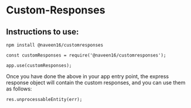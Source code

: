 # Custom-Responses

## Instructions to use:

```npm install @naveen16/customresponses```

```
const customResponses = require('@naveen16/customresponses');

app.use(customResponses);
```

Once you have done the above in your app entry point, the express response object will contain the custom responses, and you can use them as follows:

```
res.unprocessableEntity(err);
```
